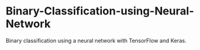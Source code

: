 # Binary-Classification-using-Neural-Network
Binary classification using a neural network with TensorFlow and Keras.
